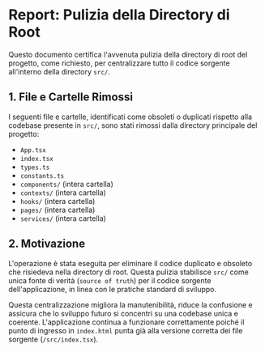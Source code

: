 # Report: Pulizia della Directory di Root

Questo documento certifica l'avvenuta pulizia della directory di root del progetto, come richiesto, per centralizzare tutto il codice sorgente all'interno della directory `src/`.

## 1. File e Cartelle Rimossi

I seguenti file e cartelle, identificati come obsoleti o duplicati rispetto alla codebase presente in `src/`, sono stati rimossi dalla directory principale del progetto:

-   `App.tsx`
-   `index.tsx`
-   `types.ts`
-   `constants.ts`
-   `components/` (intera cartella)
-   `contexts/` (intera cartella)
-   `hooks/` (intera cartella)
-   `pages/` (intera cartella)
-   `services/` (intera cartella)

## 2. Motivazione

L'operazione è stata eseguita per eliminare il codice duplicato e obsoleto che risiedeva nella directory di root. Questa pulizia stabilisce `src/` come unica fonte di verità (`source of truth`) per il codice sorgente dell'applicazione, in linea con le pratiche standard di sviluppo.

Questa centralizzazione migliora la manutenibilità, riduce la confusione e assicura che lo sviluppo futuro si concentri su una codebase unica e coerente. L'applicazione continua a funzionare correttamente poiché il punto di ingresso in `index.html` punta già alla versione corretta dei file sorgente (`/src/index.tsx`).
